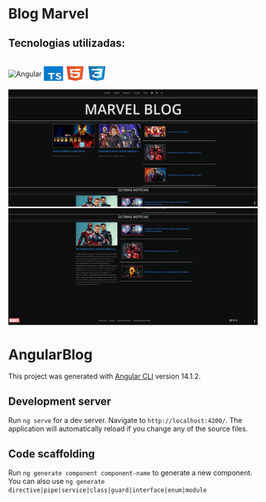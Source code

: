 # Blog Marvel

## Tecnologias utilizadas:

<div style="display: inline_block"><br>
  <img align="center" alt="Angular" height="30" width="40" src="https://cdn.jsdelivr.net/gh/devicons/devicon@latest/icons/angular/angular-original.svg">
  <img align="center" alt="TypeScript" height="30" width="40" src="https://raw.githubusercontent.com/devicons/devicon/master/icons/typescript/typescript-plain.svg">
  <img align="center" alt="HTML5" height="30" width="40" src="https://raw.githubusercontent.com/devicons/devicon/master/icons/html5/html5-original.svg">
  <img align="center" alt="CSS3" height="30" width="40" src="https://raw.githubusercontent.com/devicons/devicon/master/icons/css3/css3-original.svg">
</div>
<br>
			<a>
          <img  src="https://github.com/alexsanderthorne/Desenvolvimento-Front-End-Com-Angular/blob/main/BLOG/angular-blog/src/assets/image/marvelblog.png?raw=true"/>
          <img  src="https://github.com/alexsanderthorne/Desenvolvimento-Front-End-Com-Angular/blob/main/BLOG/angular-blog/src/assets/image/marvelblog2.png?raw=true"/>
      </a>
</td>

# AngularBlog

This project was generated with [Angular CLI](https://github.com/angular/angular-cli) version 14.1.2.

## Development server

Run `ng serve` for a dev server. Navigate to `http://localhost:4200/`. The application will automatically reload if you change any of the source files.

## Code scaffolding

Run `ng generate component component-name` to generate a new component. You can also use `ng generate directive|pipe|service|class|guard|interface|enum|module`
